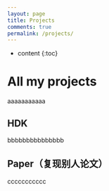 ```yaml
---
layout: page
title: Projects
comments: true
permalink: /projects/
---
```


* content
{:toc}

# All my projects

aaaaaaaaaaa

## HDK

bbbbbbbbbbbbbbb

## Paper（复现别人论文）

ccccccccccc
